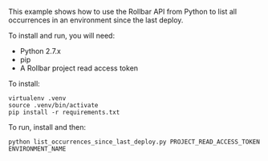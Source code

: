 This example shows how to use the Rollbar API from Python to list all occurrences in an environment since the last deploy.

To install and run, you will need:

- Python 2.7.x
- pip
- A Rollbar project read access token

To install:

```
virtualenv .venv
source .venv/bin/activate
pip install -r requirements.txt
```

To run, install and then:

```
python list_occurrences_since_last_deploy.py PROJECT_READ_ACCESS_TOKEN ENVIRONMENT_NAME
```


